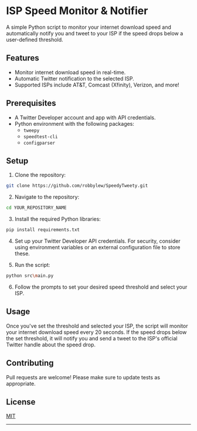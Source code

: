 # ISP Speed Monitor & Notifier

A simple Python script to monitor your internet download speed and automatically notify you and tweet to your ISP if the speed drops below a user-defined threshold.

## Features

- Monitor internet download speed in real-time.
- Automatic Twitter notification to the selected ISP.
- Supported ISPs include AT&T, Comcast (Xfinity), Verizon, and more!

## Prerequisites

- A Twitter Developer account and app with API credentials.
- Python environment with the following packages:
  - `tweepy`
  - `speedtest-cli`
  - `configparser`

## Setup

1. Clone the repository:

```bash
git clone https://github.com/robbylew/SpeedyTweety.git
```

2. Navigate to the repository:

```bash
cd YOUR_REPOSITORY_NAME
```

3. Install the required Python libraries:

```bash
pip install requirements.txt
```

4. Set up your Twitter Developer API credentials. For security, consider using environment variables or an external configuration file to store these.

5. Run the script:

```bash
python src\main.py
```

6. Follow the prompts to set your desired speed threshold and select your ISP.

## Usage

Once you've set the threshold and selected your ISP, the script will monitor your internet download speed every 20 seconds. If the speed drops below the set threshold, it will notify you and send a tweet to the ISP's official Twitter handle about the speed drop.

## Contributing

Pull requests are welcome! Please make sure to update tests as appropriate.


## License

[MIT](https://choosealicense.com/licenses/mit/)

---

